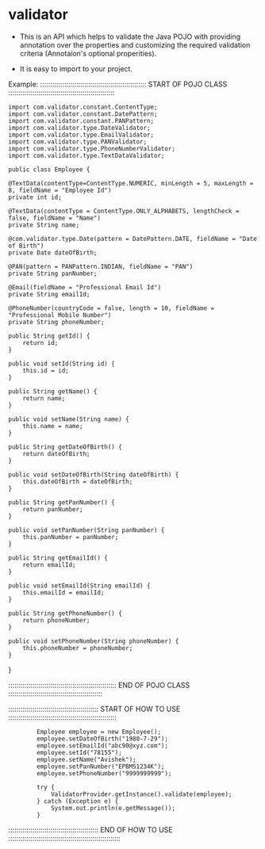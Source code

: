 # validator

- This is an API which helps to validate the Java POJO with providing annotation over the properties and customizing the
required validation criteria (Annotaion's optional properities).

- It is easy to import to your project.

Example:
::::::::::::::::::::::::::::::::::::::::::::::::::::: START OF POJO CLASS :::::::::::::::::::::::::::::::::::::::::::::::::::::

	import com.validator.constant.ContentType;
	import com.validator.constant.DatePattern;
	import com.validator.constant.PANPattern;
	import com.validator.type.DateValidator;
	import com.validator.type.EmailValidator;
	import com.validator.type.PANValidator;
	import com.validator.type.PhoneNumberValidator;
	import com.validator.type.TextDataValidator;

	public class Employee {

	@TextData(contentType=ContentType.NUMERIC, minLength = 5, maxLength = 8, fieldName = "Employee Id")
	private int id;
	
	@TextData(contentType = ContentType.ONLY_ALPHABETS, lengthCheck = false, fieldName = "Name")
	private String name;
	
	@com.validator.type.Date(pattern = DatePattern.DATE, fieldName = "Date of Birth")
	private Date dateOfBirth;
	
	@PAN(pattern = PANPattern.INDIAN, fieldName = "PAN")
	private String panNumber;
	
	@Email(fieldName = "Professional Email Id")
	private String emailId;
	
	@PhoneNumber(countryCode = false, length = 10, fieldName = "Professional Mobile Number")
	private String phoneNumber;

	public String getId() {
		return id;
	}

	public void setId(String id) {
		this.id = id;
	}

	public String getName() {
		return name;
	}

	public void setName(String name) {
		this.name = name;
	}

	public String getDateOfBirth() {
		return dateOfBirth;
	}

	public void setDateOfBirth(String dateOfBirth) {
		this.dateOfBirth = dateOfBirth;
	}

	public String getPanNumber() {
		return panNumber;
	}

	public void setPanNumber(String panNumber) {
		this.panNumber = panNumber;
	}

	public String getEmailId() {
		return emailId;
	}

	public void setEmailId(String emailId) {
		this.emailId = emailId;
	}

	public String getPhoneNumber() {
		return phoneNumber;
	}

	public void setPhoneNumber(String phoneNumber) {
		this.phoneNumber = phoneNumber;
	}
}

:::::::::::::::::::::::::::::::::::::::::::::::::::::: END OF POJO CLASS :::::::::::::::::::::::::::::::::::::::::::::::

::::::::::::::::::::::::::::::::::::::::::::: START OF HOW TO USE ::::::::::::::::::::::::::::::::::::::::::::::::::::::
			
			Employee employee = new Employee();
			employee.setDateOfBirth("1980-7-29");
			employee.setEmailId("abc90@xyz.com");
			employee.setId("78155");
			employee.setName("Avishek");
			employee.setPanNumber("EPBMS1234K");
			employee.setPhoneNumber("9999999999");

			try {
				ValidatorProvider.getInstance().validate(employee);
			} catch (Exception e) {
				System.out.println(e.getMessage());
			}
			
::::::::::::::::::::::::::::::::::::::::::::: END OF HOW TO USE ::::::::::::::::::::::::::::::::::::::::::::::::::::::::
